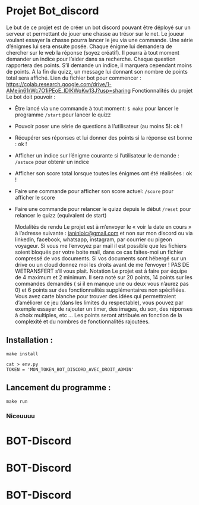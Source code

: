 # Projet Bot_discord

Le but de ce projet est de créer un bot discord pouvant être déployé sur un serveur et permettant de jouer une chasse au trésor sur le net. Le joueur voulant essayer la chasse pourra lancer le jeu via une commande. Une série d’énigmes lui sera ensuite posée. Chaque énigme lui demandera de chercher sur le web la réponse (soyez créatif). Il pourra à tout moment demander un indice pour l’aider dans sa recherche. Chaque question rapportera des points. S’il demande un indice, il marquera cependant moins de points. A la fin du quizz, un message lui donnant son nombre de points total sera affiché.
Lien du fichier bot pour commencer : https://colab.research.google.com/drive/1-AMejin61rWc7O1iPEoE_lDlKWqKw13J?usp=sharing
Fonctionnalités du projet
Le bot doit pouvoir :

- Être lancé via une commande à tout moment:
  `$ make` pour lancer le programme
  `/start` pour lancer le quizz

- Pouvoir poser une série de questions à l’utilisateur (au moins 5): ok !

- Récupérer ses réponses et lui donner des points si la réponse est bonne : ok !

- Afficher un indice sur l’énigme courante si l’utilisateur le demande :
  `/astuce` pour obtenir un indice

- Afficher son score total lorsque toutes les énigmes ont été réalisées : ok !

- Faire une commande pour afficher son score actuel:
  `/score` pour afficher le score

- Faire une commande pour relancer le quizz depuis le début
  `/reset` pour relancer le quizz (equivalent de start)

  Modalités de rendu
  Le projet est à m’envoyer le « voir la date en cours » à l’adresse suivante :
  janinloic@gmail.com
  et non sur mon discord ou via linkedin, facebook, whatsapp, instagram, par courrier ou pigeon voyageur. Si vous me l’envoyez par mail il est possible que les fichiers soient bloqués par votre boite mail, dans ce cas faites-moi un fichier compressé de vos documents.
  Si vos documents sont hébergé sur un drive ou un cloud donnez moi les droits avant de me l’envoyer !
  PAS DE WETRANSFERT s’il vous plait.
  Notation
  Le projet est à faire par équipe de 4 maximum et 2 minimum. Il sera noté sur 20 points, 14 points sur les commandes demandés ( si il en manque une ou deux vous n’aurez pas 0) et 6 points sur des fonctionnalités supplémentaires non spécifiées. Vous avez carte blanche pour trouver des idées qui permettraient d’améliorer ce jeu (dans les limites du respectable), vous pouvez par exemple essayer de rajouter un timer, des images, du son, des réponses à choix multiples, etc … Les points seront attribués en fonction de la complexité et du nombres de fonctionnalités rajoutées.

## Installation :

`make install`

```
cat > env.py
TOKEN = 'MON_TOKEN_BOT_DISCORD_AVEC_DROIT_ADMIN'
```

## Lancement du programme :

`make run`


### Niceuuuu
# BOT-Discord
# BOT-Discord
# BOT-Discord
